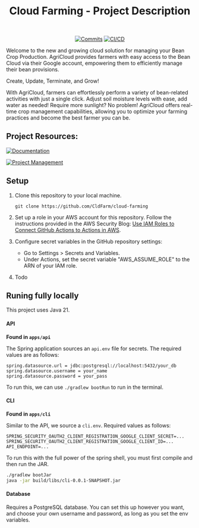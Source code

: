 <div align="center">

# Cloud Farming - Project Description

<br>
  
[![Commits](https://img.shields.io/github/commit-activity/w/CldFarm/cloud-farming)](https://github.com/CldFarm/cloud-farming/activity)
[![CI/CD](https://github.com/CldFarm/cloud-farming/actions/workflows/prod-ci-cd.yaml/badge.svg)](https://github.com/CldFarm/cloud-farming/actions/workflows/prod-ci-cd.yaml)

</div>

Welcome to the new and growing cloud solution for managing your Bean Crop Production. AgriCloud provides farmers with easy access to the Bean Cloud via their Google account, empowering them to efficiently manage their bean provisions.

Create, Update, Terminate, and Grow!

With AgriCloud, farmers can effortlessly perform a variety of bean-related activities with just a single click. Adjust soil moisture levels with ease, add water as needed! Require more sunlight? No problem! AgriCloud offers real-time crop management capabilities, allowing you to optimize your farming practices and become the best farmer you can be.


## Project Resources:

[![Documentation](https://img.shields.io/badge/View-Project%20Documentation-blue?style=for-the-badge)](https://bbd-gradprojects.atlassian.net/wiki/spaces/AMYXZ/overview)&ensp;

[![Project Management](https://img.shields.io/badge/View-Project%20Issue%20Board-blue?style=for-the-badge)](https://bbd-gradprojects.atlassian.net/jira/software/projects/CF/boards/1)&ensp;


## Setup
1. Clone this repository to your local machine. 
   ```
   git clone https://github.com/CldFarm/cloud-farming
   ```

2. Set up a role in your AWS account for this repository. Follow the instructions provided in the AWS Security Blog: [Use IAM Roles to Connect GitHub Actions to Actions in AWS](https://aws.amazon.com/blogs/security/use-iam-roles-to-connect-github-actions-to-actions-in-aws/).

3. Configure secret variables in the GitHub repository settings:
   - Go to Settings > Secrets and Variables.
   - Under Actions, set the secret variable "AWS_ASSUME_ROLE" to the ARN of your IAM role.

4. Todo

## Runing fully locally
This project uses Java 21.

#### API
**Found in `apps/api`**

The Spring application sources an `api.env` file for secrets. The required values are as follows:
```env
spring.datasource.url = jdbc:postgresql://localhost:5432/your_db
spring.datasource.username = your_name
spring.datasource.password = your_pass
```

To run this, we can use `./gradlew bootRun` to run in the terminal.

#### CLI
**Found in `apps/cli`**

Similar to the API, we source a `cli.env`. Required values as follows:
```env
SPRING_SECURITY_OAUTH2_CLIENT_REGISTRATION_GOOGLE_CLIENT_SECRET=...
SPRING_SECURITY_OAUTH2_CLIENT_REGISTRATION_GOOGLE_CLIENT_ID=...
API_ENDPOINT=...
```

To run this with the full power of the spring shell, you must first compile and then run the JAR.

```sh
./gradlew bootJar
java -jar build/libs/cli-0.0.1-SNAPSHOT.jar
```

#### Database
Requires a PostgreSQL database. You can set this up however you want, and choose your own username and password, as long as you set the env variables.
